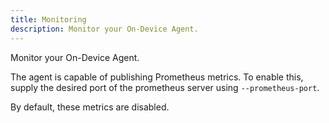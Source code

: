 ```yaml
---
title: Monitoring
description: Monitor your On-Device Agent.
---
```


Monitor your On-Device Agent.

The agent is capable of publishing Prometheus metrics. To enable this, supply the desired port of the prometheus server using `--prometheus-port`.

By default, these metrics are disabled.
